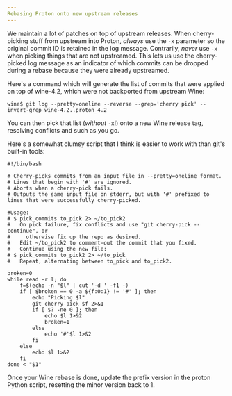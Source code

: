 ```yaml
---
Rebasing Proton onto new upstream releases
---
```


We maintain a lot of patches on top of upstream releases. When cherry-picking
stuff from upstream into Proton, *always* use the `-x` parameter so the
original commit ID is retained in the log message. Contrarily, *never* use `-x`
when picking things that are not upstreamed. This lets us use the cherry-picked
log message as an indicator of which commits can be dropped during a rebase
because they were already upstreamed.

Here's a command which will generate the list of commits that were applied on
top of wine-4.2, which were not backported from upstream Wine:

    wine$ git log --pretty=oneline --reverse --grep='cherry pick' --invert-grep wine-4.2..proton_4.2

You can then pick that list (*without* `-x`!) onto a new Wine release tag,
resolving conflicts and such as you go.

Here's a somewhat clumsy script that I think is easier to work with than git's
built-in tools:

    #!/bin/bash
    
    # Cherry-picks commits from an input file in --pretty=oneline format.
    # Lines that begin with '#' are ignored.
    # Aborts when a cherry-pick fails.
    # Outputs the same input file on stderr, but with '#' prefixed to lines that were successfully cherry-picked.
    
    #Usage:
    # $ pick_commits to_pick 2> ~/to_pick2
    #   On pick failure, fix conflicts and use "git cherry-pick --continue", or
    #     otherwise fix up the repo as desired.
    #   Edit ~/to_pick2 to comment-out the commit that you fixed.
    #   Continue using the new file:
    # $ pick_commits to_pick2 2> ~/to_pick
    #   Repeat, alternating between to_pick and to_pick2.
    
    broken=0
    while read -r l; do
        f=$(echo -n "$l" | cut '-d ' -f1 -)
        if [ $broken == 0 -a ${f:0:1} != '#' ]; then
            echo "Picking $l"
            git cherry-pick $f 2>&1
            if [ $? -ne 0 ]; then
                echo $l 1>&2
                broken=1
            else
                echo '#'$l 1>&2
            fi
        else
            echo $l 1>&2
        fi
    done < "$1"

Once your Wine rebase is done, update the prefix version in the proton Python
script, resetting the minor version back to 1.
